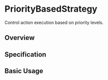 # PriorityBasedStrategy

Control action execution based on priority levels.

## Overview

## Specification

## Basic Usage